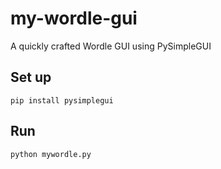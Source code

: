 # my-wordle-gui
A quickly crafted Wordle GUI using PySimpleGUI

## Set up

```
pip install pysimplegui
```

## Run

```
python mywordle.py
```

